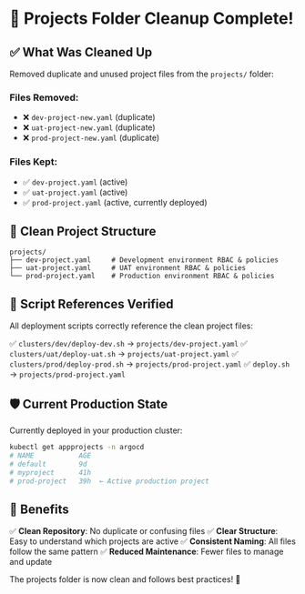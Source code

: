 # 🧹 Projects Folder Cleanup Complete!

## ✅ What Was Cleaned Up

Removed duplicate and unused project files from the `projects/` folder:

### Files Removed:
- ❌ `dev-project-new.yaml` (duplicate)
- ❌ `uat-project-new.yaml` (duplicate) 
- ❌ `prod-project-new.yaml` (duplicate)

### Files Kept:
- ✅ `dev-project.yaml` (active)
- ✅ `uat-project.yaml` (active)
- ✅ `prod-project.yaml` (active, currently deployed)

## 📂 Clean Project Structure

```
projects/
├── dev-project.yaml     # Development environment RBAC & policies
├── uat-project.yaml     # UAT environment RBAC & policies
└── prod-project.yaml    # Production environment RBAC & policies
```

## 🔗 Script References Verified

All deployment scripts correctly reference the clean project files:

✅ `clusters/dev/deploy-dev.sh` → `projects/dev-project.yaml`
✅ `clusters/uat/deploy-uat.sh` → `projects/uat-project.yaml`
✅ `clusters/prod/deploy-prod.sh` → `projects/prod-project.yaml`
✅ `deploy.sh` → `projects/prod-project.yaml`

## 🛡️ Current Production State

Currently deployed in your production cluster:
```bash
kubectl get appprojects -n argocd
# NAME           AGE
# default        9d
# myproject      41h
# prod-project   39h  ← Active production project
```

## 🎯 Benefits

✅ **Clean Repository**: No duplicate or confusing files
✅ **Clear Structure**: Easy to understand which projects are active
✅ **Consistent Naming**: All files follow the same pattern
✅ **Reduced Maintenance**: Fewer files to manage and update

The projects folder is now clean and follows best practices! 🚀
